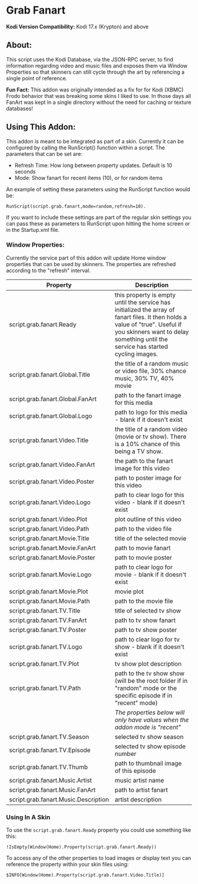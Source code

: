 # Grab Fanart
__Kodi Version Compatibility:__ Kodi 17.x (Krypton) and above

## About: 

This script uses the Kodi Database, via the JSON-RPC server, to find information regarding video and music files and exposes them via Window Properties so that skinners can still cycle through the art by referencing a single point of reference. 

__Fun Fact:__ This addon was originally intended as a fix for for Kodi (XBMC) Frodo behavior that was breaking some skins I liked to use. In those days all FanArt was kept in a single directory without the need for caching or texture databases!


## Using This Addon: 

This addon is meant to be integrated as part of a skin. Currently it can be configured by calling the RunScript() function within a script. The parameters that can be set are: 

* Refresh Time: How long between property updates. Default is 10 seconds
* Mode: Show fanart for recent items (10), or for random items

An example of setting these parameters using the RunScript function would be:
```
RunScript(script.grab.fanart,mode=random,refresh=10). 
```
If you want to include these settings are part of the regular skin settings you can pass these as parameters to RunScript upon hitting the home screen or in the Startup.xml file. 

### Window Properties: 

Currently the service part of this addon will update Home window properties that can be used by skinners. The properties are refreshed according to the "refresh" interval. 

|  Property | Description |
|--|-------|
| script.grab.fanart.Ready | this property is empty until the service has initialized the array of fanart files. It then holds a value of "true". Useful if you skinners want to delay something until the service has started cycling images. |
| script.grab.fanart.Global.Title | the title of a random music or video file, 30% chance music, 30% TV, 40% movie |
| script.grab.fanart.Global.FanArt | path to the fanart image for this media |
| script.grab.fanart.Global.Logo | path to logo for this media - blank if it doesn't exist |
| script.grab.fanart.Video.Title | the title of a random video (movie or tv show). There is a 10% chance of this being a TV show. |
| script.grab.fanart.Video.FanArt | the path to the fanart image for this video |
| script.grab.fanart.Video.Poster | path to poster image for this video |
| script.grab.fanart.Video.Logo | path to clear logo for this video - blank if it doesn't exist |
| script.grab.fanart.Video.Plot | plot outline of this video |
| script.grab.fanart.Video.Path | path to the video file |
| script.grab.fanart.Movie.Title | title of the selected movie |
| script.grab.fanart.Movie.FanArt | path to movie fanart |
| script.grab.fanart.Movie.Poster | path to movie poster |
| script.grab.fanart.Movie.Logo | path to clear logo for movie - blank if it doesn't exist |
| script.grab.fanart.Movie.Plot | movie plot |
| script.grab.fanart.Movie.Path | path to the movie file |
| script.grab.fanart.TV.Title | title of selected tv show |
| script.grab.fanart.TV.FanArt | path to tv show fanart |
| script.grab.fanart.TV.Poster | path to tv show poster |
| script.grab.fanart.TV.Logo | path to clear logo for tv show - blank if it doesn't exist |
| script.grab.fanart.TV.Plot | tv show plot description |
|script.grab.fanart.TV.Path  | path to the tv show show (will be the root folder if in "random" mode or the specific episode if in "recent" mode)|
| | _The properties below will only have values when the addon mode is "recent"_ |
| script.grab.fanart.TV.Season | selected tv show season |
| script.grab.fanart.TV.Episode | selected tv show episode number |
| script.grab.fanart.TV.Thumb | path to thumbnail image of this episode |
|script.grab.fanart.Music.Artist | music artist name |
| script.grab.fanart.Music.FanArt | path to artist fanart |
| script.grab.fanart.Music.Description | artist description |

### Using In A Skin

To use the ```script.grab.fanart.Ready``` property you could use something like this: 

```
!IsEmpty(Window(Home).Property(script.grab.fanart.Ready))
```

To access any of the other properties to load images or display text you can reference the property within your skin files using: 
```
$INFO[Window(Home).Property(script.grab.fanart.Video.Title)]
```